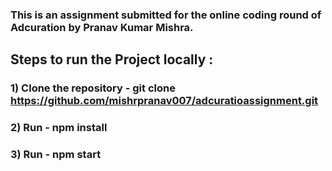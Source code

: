 ### This is an assignment submitted for the online coding round of Adcuration by Pranav Kumar Mishra.



## Steps to run the Project locally : 

### 1) Clone the repository - git clone https://github.com/mishrpranav007/adcuratioassignment.git
### 2) Run - npm install
### 3) Run - npm start
